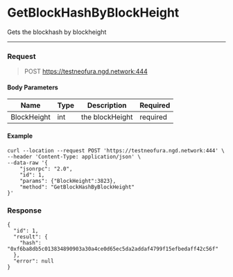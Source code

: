 # GetBlockHashByBlockHeight
Gets the blockhash by blockheight
<hr>

### Request

> POST https://testneofura.ngd.network:444

#### Body Parameters

|    Name    | Type | Description | Required |
| ---------- | --- |    ------    | ----|
| BlockHeight     | int|  the blockHeight| required |


#### Example
```
curl --location --request POST 'https://testneofura.ngd.network:444' \
--header 'Content-Type: application/json' \
--data-raw '{
    "jsonrpc": "2.0",
    "id": 1,
    "params": {"BlockHeight":3823},
    "method": "GetBlockHashByBlockHeight"
}'
```
### Response
```json5
{
  "id": 1,
  "result": {
    "hash": "0xf6ba8db5c013834890903a30a4ce0d65ec5da2addaf4799f15efbedaff42c56f"
  },
  "error": null
}
```

